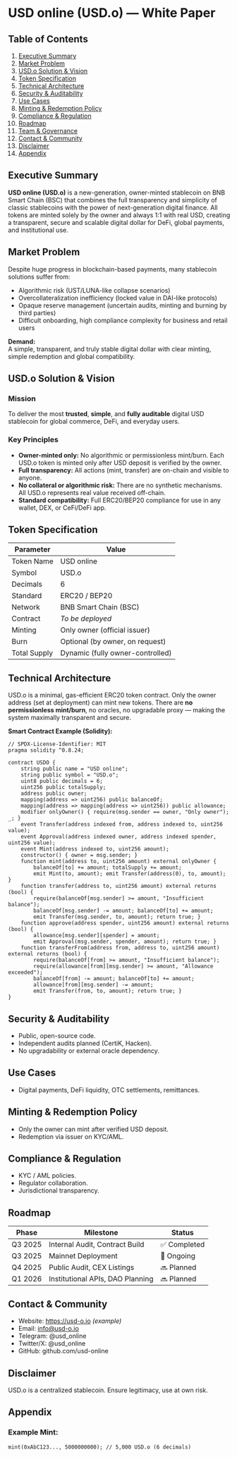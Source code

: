 # USD online (USD.o) — White Paper

## Table of Contents
1. [Executive Summary](#executive-summary)
2. [Market Problem](#market-problem)
3. [USD.o Solution & Vision](#usdo-solution--vision)
4. [Token Specification](#token-specification)
5. [Technical Architecture](#technical-architecture)
6. [Security & Auditability](#security--auditability)
7. [Use Cases](#use-cases)
8. [Minting & Redemption Policy](#minting--redemption-policy)
9. [Compliance & Regulation](#compliance--regulation)
10. [Roadmap](#roadmap)
11. [Team & Governance](#team--governance)
12. [Contact & Community](#contact--community)
13. [Disclaimer](#disclaimer)
14. [Appendix](#appendix)

## Executive Summary

**USD online (USD.o)** is a new-generation, owner-minted stablecoin on BNB Smart Chain (BSC) that combines the full transparency and simplicity of classic stablecoins with the power of next-generation digital finance. All tokens are minted solely by the owner and always 1:1 with real USD, creating a transparent, secure and scalable digital dollar for DeFi, global payments, and institutional use.

## Market Problem

Despite huge progress in blockchain-based payments, many stablecoin solutions suffer from:
- Algorithmic risk (UST/LUNA-like collapse scenarios)
- Overcollateralization inefficiency (locked value in DAI-like protocols)
- Opaque reserve management (uncertain audits, minting and burning by third parties)
- Difficult onboarding, high compliance complexity for business and retail users

**Demand:**  
A simple, transparent, and truly stable digital dollar with clear minting, simple redemption and global compatibility.

## USD.o Solution & Vision

### Mission

To deliver the most **trusted**, **simple**, and **fully auditable** digital USD stablecoin for global commerce, DeFi, and everyday users.

### Key Principles

- **Owner-minted only:** No algorithmic or permissionless mint/burn. Each USD.o token is minted only after USD deposit is verified by the owner.
- **Full transparency:** All actions (mint, transfer) are on-chain and visible to anyone.
- **No collateral or algorithmic risk:** There are no synthetic mechanisms. All USD.o represents real value received off-chain.
- **Standard compatibility:** Full ERC20/BEP20 compliance for use in any wallet, DEX, or CeFi/DeFi app.

## Token Specification

| Parameter      | Value                               |
| -------------- | ----------------------------------- |
| Token Name     | USD online                          |
| Symbol         | USD.o                               |
| Decimals       | 6                                   |
| Standard       | ERC20 / BEP20                       |
| Network        | BNB Smart Chain (BSC)               |
| Contract       | _To be deployed_                    |
| Minting        | Only owner (official issuer)        |
| Burn           | Optional (by owner, on request)     |
| Total Supply   | Dynamic (fully owner-controlled)    |

## Technical Architecture

USD.o is a minimal, gas-efficient ERC20 token contract. Only the owner address (set at deployment) can mint new tokens. There are **no permissionless mint/burn**, no oracles, no upgradable proxy — making the system maximally transparent and secure.

**Smart Contract Example (Solidity):**

```solidity
// SPDX-License-Identifier: MIT
pragma solidity ^0.8.24;

contract USDO {
    string public name = "USD online";
    string public symbol = "USD.o";
    uint8 public decimals = 6;
    uint256 public totalSupply;
    address public owner;
    mapping(address => uint256) public balanceOf;
    mapping(address => mapping(address => uint256)) public allowance;
    modifier onlyOwner() { require(msg.sender == owner, "Only owner"); _; }
    event Transfer(address indexed from, address indexed to, uint256 value);
    event Approval(address indexed owner, address indexed spender, uint256 value);
    event Mint(address indexed to, uint256 amount);
    constructor() { owner = msg.sender; }
    function mint(address to, uint256 amount) external onlyOwner {
        balanceOf[to] += amount; totalSupply += amount;
        emit Mint(to, amount); emit Transfer(address(0), to, amount); }
    function transfer(address to, uint256 amount) external returns (bool) {
        require(balanceOf[msg.sender] >= amount, "Insufficient balance");
        balanceOf[msg.sender] -= amount; balanceOf[to] += amount;
        emit Transfer(msg.sender, to, amount); return true; }
    function approve(address spender, uint256 amount) external returns (bool) {
        allowance[msg.sender][spender] = amount;
        emit Approval(msg.sender, spender, amount); return true; }
    function transferFrom(address from, address to, uint256 amount) external returns (bool) {
        require(balanceOf[from] >= amount, "Insufficient balance");
        require(allowance[from][msg.sender] >= amount, "Allowance exceeded");
        balanceOf[from] -= amount; balanceOf[to] += amount;
        allowance[from][msg.sender] -= amount;
        emit Transfer(from, to, amount); return true; }
}
```

## Security & Auditability

- Public, open-source code.
- Independent audits planned (CertiK, Hacken).
- No upgradability or external oracle dependency.

## Use Cases

- Digital payments, DeFi liquidity, OTC settlements, remittances.

## Minting & Redemption Policy

- Only the owner can mint after verified USD deposit.
- Redemption via issuer on KYC/AML.

## Compliance & Regulation

- KYC / AML policies.
- Regulator collaboration.
- Jurisdictional transparency.

## Roadmap

| Phase     | Milestone                          | Status      |
|-----------|------------------------------------|-------------|
| Q3 2025   | Internal Audit, Contract Build     | ✅ Completed |
| Q3 2025   | Mainnet Deployment                 | 🔄 Ongoing   |
| Q4 2025   | Public Audit, CEX Listings         | 🔜 Planned   |
| Q1 2026   | Institutional APIs, DAO Planning   | 🔜 Planned   |

## Contact & Community

- Website: https://usd-o.io *(example)*
- Email: info@usd-o.io
- Telegram: @usd_online
- Twitter/X: @usd_online
- GitHub: github.com/usd-online

## Disclaimer

USD.o is a centralized stablecoin. Ensure legitimacy, use at own risk.

## Appendix

### Example Mint:

```solidity
mint(0xAbC123..., 5000000000); // 5,000 USD.o (6 decimals)
```
